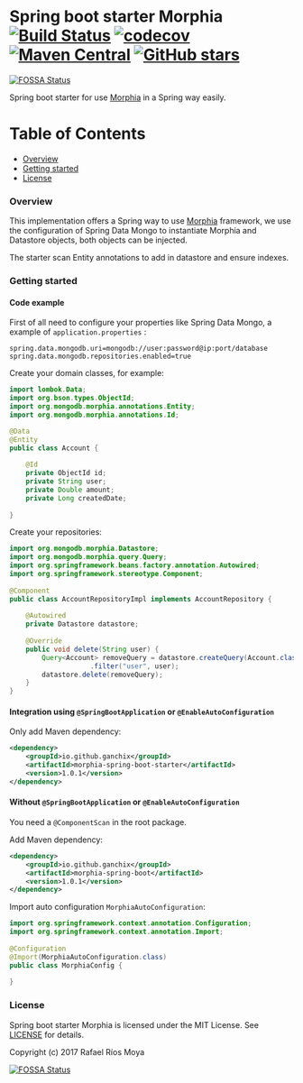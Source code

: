 # Spring boot starter Morphia [![Build Status](https://travis-ci.org/ganchix/morphia-spring-boot-starter.svg?branch=master)](https://travis-ci.org/ganchix/morphia-spring-boot-starter) [![codecov](https://codecov.io/gh/ganchix/morphia-spring-boot-starter/branch/master/graph/badge.svg)](https://codecov.io/gh/ganchix/morphia-spring-boot-starter) [![Maven Central](https://maven-badges.herokuapp.com/maven-central/io.github.ganchix/morphia-spring-boot-parent/badge.svg?style=plastic)](https://maven-badges.herokuapp.com/maven-central/io.github.ganchix/morphia-spring-boot-parent) [![GitHub stars](https://img.shields.io/github/stars/badges/shields.svg?style=social&label=Star)](https://github.com/ganchix/morphia-spring-boot-starter)
[![FOSSA Status](https://app.fossa.io/api/projects/git%2Bgithub.com%2Fganchix%2Fmorphia-spring-boot-starter.svg?type=shield)](https://app.fossa.io/projects/git%2Bgithub.com%2Fganchix%2Fmorphia-spring-boot-starter?ref=badge_shield)

Spring boot starter for use [Morphia](https://mongodb.github.io/morphia/) in a Spring way easily.

# Table of Contents
 
- [Overview](#overview)
- [Getting started](#getting-started)
- [License](#license)


### Overview

This implementation offers a Spring way to use [Morphia](https://mongodb.github.io/morphia/) framework, 
we use the configuration of Spring Data Mongo to instantiate Morphia and Datastore objects, both objects can be 
injected.

The starter scan Entity annotations to add in datastore and ensure indexes.


### Getting started
#### Code example

First of all need to configure your properties like Spring Data Mongo, a example of `application.properties` :

```
spring.data.mongodb.uri=mongodb://user:password@ip:port/database
spring.data.mongodb.repositories.enabled=true
```

Create your domain classes, for example:

```java
import lombok.Data;
import org.bson.types.ObjectId;
import org.mongodb.morphia.annotations.Entity;
import org.mongodb.morphia.annotations.Id;

@Data
@Entity
public class Account {
    
    @Id
    private ObjectId id;
    private String user;
    private Double amount;
    private Long createdDate;
    
}
```

Create your repositories:

```java
import org.mongodb.morphia.Datastore;
import org.mongodb.morphia.query.Query;
import org.springframework.beans.factory.annotation.Autowired;
import org.springframework.stereotype.Component;
    
@Component
public class AccountRepositoryImpl implements AccountRepository {
    
    @Autowired
    private Datastore datastore;
    
    @Override
    public void delete(String user) {
        Query<Account> removeQuery = datastore.createQuery(Account.class)
                    .filter("user", user);
        datastore.delete(removeQuery);
    }
}
```


#### Integration using `@SpringBootApplication` or `@EnableAutoConfiguration` 

Only add Maven dependency:

```xml
<dependency>
    <groupId>io.github.ganchix</groupId>
    <artifactId>morphia-spring-boot-starter</artifactId>
    <version>1.0.1</version>
</dependency>

```

#### Without `@SpringBootApplication` or `@EnableAutoConfiguration` 

You need a `@ComponentScan` in the root package.

Add Maven dependency:

```xml
<dependency>
    <groupId>io.github.ganchix</groupId>
    <artifactId>morphia-spring-boot</artifactId>
    <version>1.0.1</version>
</dependency>

```

Import auto configuration `MorphiaAutoConfiguration`:

```java
import org.springframework.context.annotation.Configuration;
import org.springframework.context.annotation.Import;
    
@Configuration
@Import(MorphiaAutoConfiguration.class)
public class MorphiaConfig {
    
}
```


### License

Spring boot starter Morphia is licensed under the MIT License. See [LICENSE](LICENSE.md) for details.

Copyright (c) 2017 Rafael Ríos Moya


[![FOSSA Status](https://app.fossa.io/api/projects/git%2Bgithub.com%2Fganchix%2Fmorphia-spring-boot-starter.svg?type=large)](https://app.fossa.io/projects/git%2Bgithub.com%2Fganchix%2Fmorphia-spring-boot-starter?ref=badge_large)